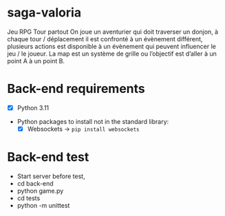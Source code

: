 # saga-valoria
Jeu RPG Tour partout  On joue un aventurier qui doit traverser un donjon, à chaque tour / déplacement il est confronté à un évènement différent, plusieurs actions est disponible à un évènement qui peuvent influencer le jeu / le joueur.  La map est un système de grille ou l’objectif est d’aller à un point A à un point B.

# Back-end requirements
- [X] Python 3.11
- Python packages to install not in the standard library:
  - [X] Websockets -> `pip install websockets`

# Back-end test
- Start server before test,
- cd back-end
- python game.py
- cd tests
- python -m unittest